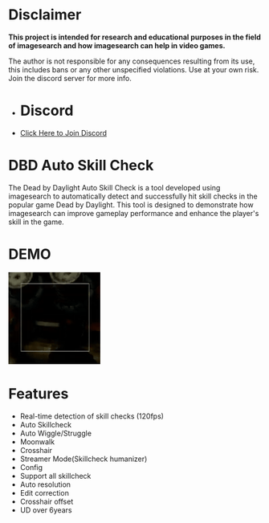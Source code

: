 # Disclaimer
**This project is intended for research and educational purposes in the field of imagesearch and how imagesearch can help in video games.**

The author is not responsible for any consequences resulting from its use, this includes bans or any other unspecified violations. Use at your own risk. Join the discord server for more info.

- # Discord
- [Click Here to Join Discord](https://discord.gg/TqEFdvKUBV)

# DBD Auto Skill Check
The Dead by Daylight Auto Skill Check is a tool developed using imagesearch to automatically detect and successfully hit skill checks in the popular game Dead by Daylight. This tool is designed to demonstrate how imagesearch can improve gameplay performance and enhance the player's skill in the game.

# DEMO
![DEMO](https://github.com/CaS1ow/DBD-AUTO-SKILLCHECK/blob/main/demo.gif)

# Features
- Real-time detection of skill checks (120fps)
- Auto Skillcheck
- Auto Wiggle/Struggle
- Moonwalk
- Crosshair
- Streamer Mode(Skillcheck humanizer)
- Config
- Support all skillcheck
- Auto resolution
- Edit correction
- Crosshair offset
- UD over 6years

